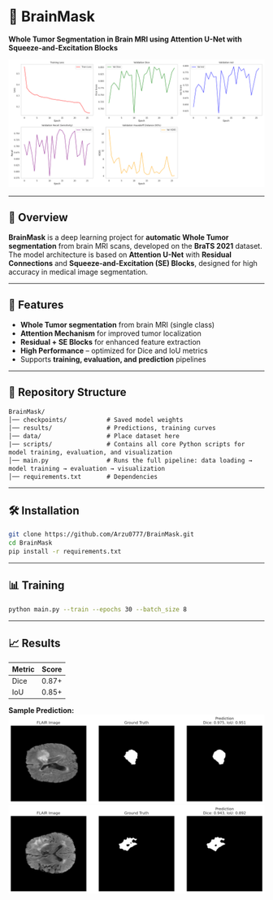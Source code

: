 # 🧠 BrainMask
**Whole Tumor Segmentation in Brain MRI using Attention U-Net with Squeeze-and-Excitation Blocks**  

![Training Curves](/results/training_curves.png)  

---

## 📌 Overview  
**BrainMask** is a deep learning project for **automatic Whole Tumor segmentation** from brain MRI scans, developed on the **BraTS 2021** dataset.  
The model architecture is based on **Attention U-Net** with **Residual Connections** and **Squeeze-and-Excitation (SE) Blocks**, designed for high accuracy in medical image segmentation.  

---

## 🚀 Features  
- **Whole Tumor segmentation** from brain MRI (single class)  
- **Attention Mechanism** for improved tumor localization  
- **Residual + SE Blocks** for enhanced feature extraction  
- **High Performance** – optimized for Dice and IoU metrics  
- Supports **training, evaluation, and prediction** pipelines  

---

## 📂 Repository Structure  
```
BrainMask/
│── checkpoints/           # Saved model weights  
│── results/               # Predictions, training curves  
│── data/                  # Place dataset here  
|── scripts/               # Contains all core Python scripts for model training, evaluation, and visualization
│── main.py                # Runs the full pipeline: data loading → model training → evaluation → visualization  
│── requirements.txt       # Dependencies  
```

---

## 🛠 Installation  
```bash
git clone https://github.com/Arzu0777/BrainMask.git
cd BrainMask
pip install -r requirements.txt
```

---

## 📊 Training  
```bash
python main.py --train --epochs 30 --batch_size 8
```

---

## 📈 Results  
| Metric   | Score |
|----------|-------|
| Dice     | 0.87+ |
| IoU      | 0.85+ |

**Sample Prediction:**  
![Prediction](/results/sample_4_pred.png)  
![Prediction](/results/sample_3_pred.png)  
